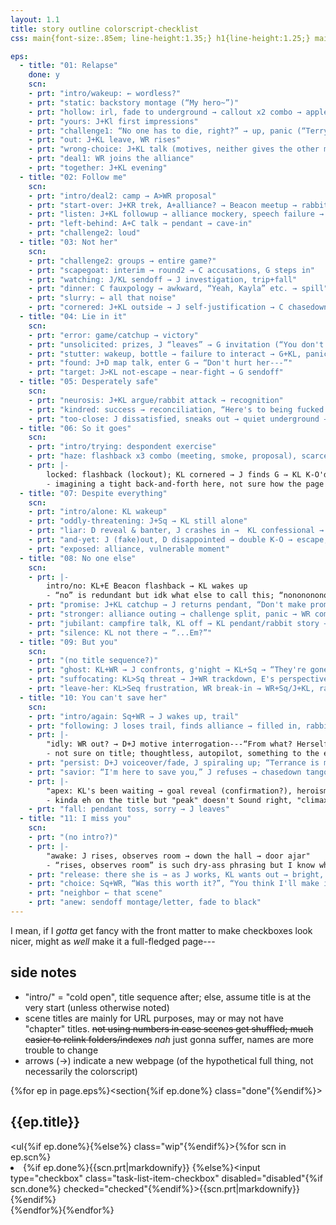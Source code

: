 ```yaml
---
layout: 1.1
title: story outline colorscript-checklist
css: main{font-size:.85em; line-height:1.35;} h1{line-height:1.25;} main h2{margin-top:1em;} main li{margin:.25em 0;} section h2{font-weight:normal; font-size:1.25em;} li p{display:inline;} .done,input:checked+p{color:#808080;} .done{font-size:.85em;} .done ul{padding-left:1rem;} .wip{list-style-type:none; text-indent:-1.15em;} .wip input{margin-right:.35em;} input:checked+p{text-decoration:line-through;} .wip ul>li{text-indent:0; margin-top:0;}

eps:
  - title: "01: Relapse"
    done: y
    scn:
    - prt: "intro/wakeup: ← wordless?"
    - prt: "static: backstory montage (“My hero~”)"
    - prt: "hollow: irl, fade to underground → callout x2 combo → apple"
    - prt: "yours: J+Kl first impressions"
    - prt: "challenge1: “No one has to die, right?” → up, panic (“Terry”) → u-turn → penalty but escape"
    - prt: "out: J+KL leave, WR rises"
    - prt: "wrong-choice: J+KL talk (motives, neither gives the other much) → rabbit, gameover → null → J confronts KL"
    - prt: "deal1: WR joins the alliance"
    - prt: "together: J+KL evening"
  - title: "02: Follow me"
    scn:
    - prt: "intro/deal2: camp → A>WR proposal"
    - prt: "start-over: J+KR trek, A+alliance? → Beacon meetup → rabbits interrupt → outta there"
    - prt: "listen: J+KL followup → alliance mockery, speech failure → A underground → monologue, “someone worth saving;” C"
    - prt: "left-behind: A+C talk → pendant → cave-in"
    - prt: "challenge2: loud"
  - title: "03: Not her"
    scn:
    - prt: "challenge2: groups → entire game?"
    - prt: "scapegoat: interim → round2 → C accusations, G steps in"
    - prt: "watching: J/KL sendoff → J investigation, trip+fall"
    - prt: "dinner: C fauxpology → awkward, “Yeah, Kayla” etc. → spill"
    - prt: "slurry: ← all that noise"
    - prt: "cornered: J+KL outside → J self-justification → C chasedown → C kill → KL has no personal space"
  - title: "04: Lie in it"
    scn:
    - prt: "error: game/catchup → victory"
    - prt: "unsolicited: prizes, J “leaves” → G invitation (“You don't know me. You don't know anything about me”) → J crashes"
    - prt: "stutter: wakeup, bottle → failure to interact → G+KL, panic → J warning/admission"
    - prt: "found: J+D map talk, enter G → “Don't hurt her---”"
    - prt: "target: J>KL not-escape → near-fight → G sendoff"
  - title: "05: Desperately safe"
    scn:
    - prt: "neurosis: J+KL argue/rabbit attack → recognition"
    - prt: "kindred: success → reconciliation, “Here's to being fucked up.” → alas poor rabbit, shelter get"
    - prt: "too-close: J dissatisfied, sneaks out → quiet underground → G talk → letter → rabbits → cave-in → hand hold"
  - title: "06: So it goes"
    scn:
    - prt: "intro/trying: despondent exercise"
    - prt: "haze: flashback x3 combo (meeting, smoke, proposal), scarce KL → KL snaps/returns/?out flashbacks (cheating, initial & montage)"
    - prt: |-
        locked: flashback (lockout); KL cornered → J finds G → KL K-O'd → J triggers cave-in
        - imagining a tight back-and-forth here, not sure how the page division will go
  - title: "07: Despite everything"
    scn:
    - prt: "intro/alone: KL wakeup"
    - prt: "oddly-threatening: J+Sq → KL still alone"
    - prt: "liar: D reveal & banter, J crashes in →  KL confessional → “...Yeah. You do.”"
    - prt: "and-yet: J (fake)out, D disappointed → double K-O → escape, monologue/hero sequence (flashback end)"
    - prt: "exposed: alliance, vulnerable moment"
  - title: "08: No one else"
    scn:
    - prt: |-
        intro/no: KL+E Beacon flashback → KL wakes up
        - “no” is redundant but idk what else to call this; “nonononono” is silly out of context & annoying to remember
    - prt: "promise: J+KL catchup → J returns pendant, “Don't make promises you can't keep.” → J leaves, voiceover into J+WR"
    - prt: "stronger: alliance outing → challenge split, panic → WR complies, celebration"
    - prt: "jubilant: campfire talk, KL off → KL pendant/rabbit story → J+KL sendoff/J suggestion"
    - prt: "silence: KL not there → “...Em?”"
  - title: "09: But you"
    scn:
    - prt: "(no title sequence?)"
    - prt: "ghost: KL+WR → J confronts, g'night → KL+Sq → “They're gone.”"
    - prt: "suffocating: KL>Sq threat → J+WR trackdown, E's perspective"
    - prt: "leave-her: KL>Seq frustration, WR break-in → WR+Sq/J+KL, rabbits → u-turn/cave-in (→ cliffhanger?)"
  - title: "10: You can't save her"
    scn:
    - prt: "intro/again: Sq+WR → J wakes up, trail"
    - prt: "following: J loses trail, finds alliance → filled in, rabbits → left, pulled back in → D says hello"
    - prt: |-
        "idly: WR out? → D+J motive interrogation---“From what? Herself?”"
        - not sure on title; thoughtless, autopilot, something to the effect of "just acting on instinct, not seriously considering the ramifications." not quite *careless* ~~carless lol~~ though, it's more subconscious
    - prt: "persist: D+J voiceover/fade, J spiraling up; “Terrance is my deadbeat brother” → A → A pathetic, “You can't give up now” → mistake.jpg → enter WR"
    - prt: "savior: “I'm here to save you,” J refuses → chasedown tango “This place... these *people* change you.” → WR nearly kiled, J leaves; rabbit-smash, “Do you think you're a fucking hero?”"
    - prt: |-
        "apex: KL's been waiting → goal reveal (confirmation?), heroism taunting → J doesn't, KL threatens → J assesses → hug"
        - kinda eh on the title but "peak" doesn't Sound right, "climax" is too on-the-nose
    - prt: "fall: pendant toss, sorry → J leaves"
  - title: "11: I miss you"
    scn:
    - prt: "(no intro?)"
    - prt: |-
        "awake: J rises, observes room → down the hall → door ajar"
        - “rises, observes room” is such dry-ass phrasing but I know what I'm referring to and That's What Matters(TM)
    - prt: "release: there she is → as J works, KL wants out → bright, wake up → alone; “Thank you...! And... good bye.”"
    - prt: "choice: Sq+WR, “Was this worth it?”, “You think I'll make it?” → “DON'T GO”"
    - prt: "neighbor ← that scene"
    - prt: "anew: sendoff montage/letter, fade to black"
---
```

I mean, if I *gotta* get fancy with the front matter to make checkboxes look nicer, might as *well* make it a full-fledged page---

## side notes
- "intro/" = "cold open", title sequence after; else, assume title is at the very start (unless otherwise noted)
- scene titles are mainly for URL purposes, may or may not have "chapter" titles. ~~not using numbers in case scenes get shuffled; much easier to relink folders/indexes~~ *nah* just gonna suffer, names are more trouble to change
- arrows (→) indicate a new webpage (of the hypothetical full thing, not necessarily the colorscript)

{%for ep in page.eps%}<section{%if ep.done%} class="done"{%endif%}><h2>{{ep.title}}</h2><ul{%if ep.done%}{%else%} class="wip"{%endif%}>{%for scn in ep.scn%}<li>{%if ep.done%}{{scn.prt|markdownify}}
{%else%}<input type="checkbox" class="task-list-item-checkbox" disabled="disabled"{%if scn.done%} checked="checked"{%endif%}>{{scn.prt|markdownify}}{%endif%}</li>{%endfor%}</ul></section>{%endfor%}